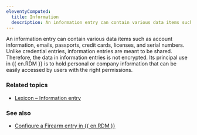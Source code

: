 ```yaml
---
eleventyComputed:
  title: Information
  description: An information entry can contain various data items such as account information, emails, passports, credit cards, licenses, and serial numbers.
---
```

An information entry can contain various data items such as account information, emails, passports, credit cards, licenses, and serial numbers. Unlike credential entries, information entries are meant to be shared. Therefore, the data in information entries is not encrypted. Its principal use in {{ en.RDM }} is to hold personal or company information that can be easily accessed by users with the right permissions.

### Related topics  
* [Lexicon – Information entry](/rdm/windows/support-resources/lexicon/#information-entry)  

### See also  
* [Configure a Firearm entry in {{ en.RDM }}](/kb/remote-desktop-manager/knowledge-base/configure-firearm-entry/)
